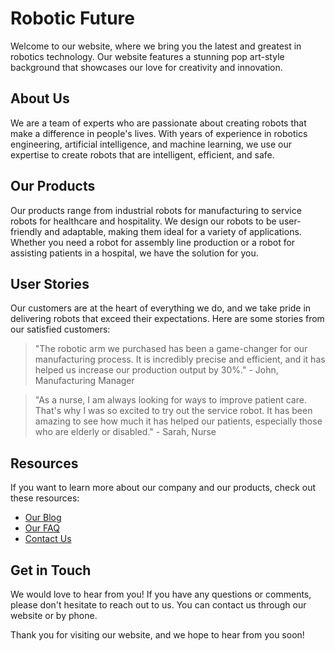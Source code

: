 <!--font:Inter-->

# Robotic Future

Welcome to our website, where we bring you the latest and greatest in robotics technology. Our website features a stunning pop art-style background that showcases our love for creativity and innovation.

## About Us

We are a team of experts who are passionate about creating robots that make a difference in people's lives. With years of experience in robotics engineering, artificial intelligence, and machine learning, we use our expertise to create robots that are intelligent, efficient, and safe.

## Our Products

Our products range from industrial robots for manufacturing to service robots for healthcare and hospitality. We design our robots to be user-friendly and adaptable, making them ideal for a variety of applications. Whether you need a robot for assembly line production or a robot for assisting patients in a hospital, we have the solution for you.

## User Stories

Our customers are at the heart of everything we do, and we take pride in delivering robots that exceed their expectations. Here are some stories from our satisfied customers:

> "The robotic arm we purchased has been a game-changer for our manufacturing process. It is incredibly precise and efficient, and it has helped us increase our production output by 30%." - John, Manufacturing Manager

> "As a nurse, I am always looking for ways to improve patient care. That's why I was so excited to try out the service robot. It has been amazing to see how much it has helped our patients, especially those who are elderly or disabled." - Sarah, Nurse

## Resources

If you want to learn more about our company and our products, check out these resources:

- [Our Blog](#blog)
- [Our FAQ](#faq)
- [Contact Us](#contact)

## Get in Touch

We would love to hear from you! If you have any questions or comments, please don't hesitate to reach out to us. You can contact us through our website or by phone.

Thank you for visiting our website, and we hope to hear from you soon!

<!--

Write me content for website with wallpaper which alt text is:

"A pop art-style wallpaper featuring a comic book-style illustration of a futuristic robot or cyborg."

The name/title of the page should not be 1:1 copy of the alt text but rather a real content of the website which is using this wallpaper.

- Use markdown format 
- Start with heading
- Heading should be short and concise
- The content should look like a real website 
- The website should not be about the wallpaper, wallpaper is just a related background
- Heading should be contain work "wallpaper" or "background"
- Include real sections like references, contact, user stories, etc. use things relevant to the page purpose.
- Feel free to use structure like headings, bullets, numbering, blockquotes, paragraphs, horizontal lines, etc.
- You can use formatting like bold or _italic_
- You can include UTF-8 emojis
- Links should be only #hash anchors (and you can refer to the document itself)
- Do not include images


---


# Futuristic Robotics Company - Pop Art Style Wallpaper

Welcome to Futuristic Robotics Company, where we bring the future to you with our innovative and cutting-edge robotics solutions. Our website features a pop art-style wallpaper that showcases our love for technology and creativity.

## About Us

At Futuristic Robotics Company, we are passionate about creating robots that make a difference in people's lives. We believe that robotics is the future, and we strive to be at the forefront of this exciting industry. Our team of experts has years of experience in robotics engineering, artificial intelligence, and machine learning, and we use this expertise to create robots that are intelligent, efficient, and safe.

## Our Products

We offer a wide range of products, from industrial robots for manufacturing to service robots for healthcare and hospitality. Our robots are designed to be user-friendly and adaptable, making them ideal for a variety of applications. Whether you need a robot for assembly line production or a robot for assisting patients in a hospital, we have the solution for you.

## User Stories

Our customers are at the heart of everything we do, and we take pride in delivering robots that exceed their expectations. Here are some stories from our satisfied customers:

> "We purchased a robotic arm from Futuristic Robotics Company to help with our manufacturing process, and it has been a game-changer. The arm is incredibly precise and efficient, and it has helped us increase our production output by 30%." - John, Manufacturing Manager

> "As a nurse, I am always looking for ways to improve patient care. That's why I was so excited to try out the service robot from Futuristic Robotics Company. It has been amazing to see how much it has helped our patients, especially those who are elderly or disabled." - Sarah, Nurse

## References

If you want to learn more about our company and our products, check out these resources:

- [Our Blog](#blog)
- [Our FAQ](#faq)
- [Our Contact Page](#contact)

## Contact Us

We would love to hear from you! If you have any questions or comments, please don't hesitate to reach out to us. You can contact us through our website or by phone.

Thank you for visiting Futuristic Robotics Company, and we hope to hear from you soon!


---


Heading should not include word "wallpaper". The website should not be about the wallpaper itself, wallpaper is just a related background, rewrite whole content.


---


# The Future of Robotics: Innovative Solutions for a Changing World

Welcome to our website, where we bring you the latest and greatest in robotics technology. Our website features a stunning pop art-style background that showcases our love for creativity and innovation.

## About Us

We are a team of experts who are passionate about creating robots that make a difference in people's lives. With years of experience in robotics engineering, artificial intelligence, and machine learning, we use our expertise to create robots that are intelligent, efficient, and safe.

## Our Products

Our products range from industrial robots for manufacturing to service robots for healthcare and hospitality. We design our robots to be user-friendly and adaptable, making them ideal for a variety of applications. Whether you need a robot for assembly line production or a robot for assisting patients in a hospital, we have the solution for you.

## User Stories

Our customers are at the heart of everything we do, and we take pride in delivering robots that exceed their expectations. Here are some stories from our satisfied customers:

> "The robotic arm we purchased has been a game-changer for our manufacturing process. It is incredibly precise and efficient, and it has helped us increase our production output by 30%." - John, Manufacturing Manager

> "As a nurse, I am always looking for ways to improve patient care. That's why I was so excited to try out the service robot. It has been amazing to see how much it has helped our patients, especially those who are elderly or disabled." - Sarah, Nurse

## Resources

If you want to learn more about our company and our products, check out these resources:

- [Our Blog](#blog)
- [Our FAQ](#faq)
- [Contact Us](#contact)

## Get in Touch

We would love to hear from you! If you have any questions or comments, please don't hesitate to reach out to us. You can contact us through our website or by phone.

Thank you for visiting our website, and we hope to hear from you soon!

-->
